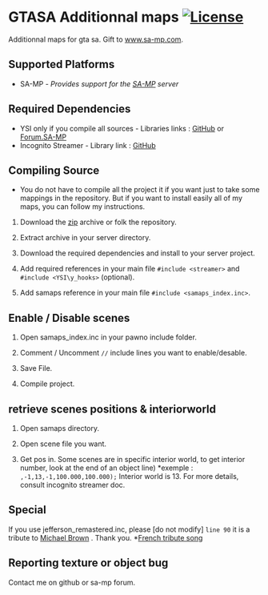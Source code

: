 [license]: https://tldrlegal.com/l/mit
[docs]: http://docs.oxidemod.org

# GTASA Additionnal maps [![License](http://img.shields.io/badge/license-MIT-lightgrey.svg?style=flat)][License]

Additionnal maps for gta sa. Gift to www.sa-mp.com.

## Supported Platforms
 * SA-MP - _Provides support for the [SA-MP](http://www.sa-mp.com/) server_
 
## Required Dependencies
 * YSI only if you compile all sources - Libraries links  : [GitHub](https://github.com/Misiur/YSI) or [Forum.SA-MP](http://forum.sa-mp.com/showthread.php?t=570883)
 * Incognito Streamer - Library link : [GitHub](https://github.com/samp-incognito/samp-streamer-plugin/releases/tag/v2.82)

## Compiling Source
 * You do not have to compile all the project it if you want just to take some mappings in the repository. But if you want to install easily all of my maps, you can follow my instructions.

 1. Download the [zip](https://github.com/OxideMod/Oxide/archive/master.zip) archive or folk the repository.

 2. Extract archive in your server directory.

 3. Download the required dependencies and install to your server project.

 4. Add required references in your main file `#include <streamer>` and `#include <YSI\y_hooks>` (optional).

 5. Add samaps reference in your main file `#include <samaps_index.inc>`.

## Enable / Disable scenes

 1. Open samaps_index.inc in your pawno include folder.
 
 2. Comment / Uncomment `//` include lines you want to enable/desable.

 3. Save File.
 
 4. Compile project.
 
## retrieve scenes positions & interiorworld

 1. Open samaps directory.
 
 2. Open scene file you want.
 
 3. Get pos in. Some scenes are in specific interior world, to get interior number, look at the end of an object line)
	*exemple : `,-1,13,-1,100.000,100.000);` Interior world is 13. For more details, consult incognito streamer doc.
	
## Special
 If you use jefferson_remastered.inc, please [do not modify] `line 90` it is a tribute to [Michael Brown](https://en.wikipedia.org/wiki/Shooting_of_Michael_Brown) . Thank you.
 *[French tribute song](https://www.youtube.com/watch?v=7fddrUWtIRc)

 ## Reporting texture or object bug

Contact me on github or sa-mp forum.